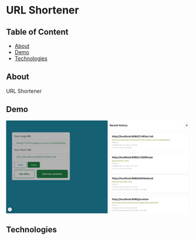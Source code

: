 # URL Shortener

## Table of Content

-   [About](#about)
-   [Demo](#demo)
-   [Technologies](#technologies)

## About

URL Shortener

## Demo

![demo](./client/demo/demo1.png)

## Technologies